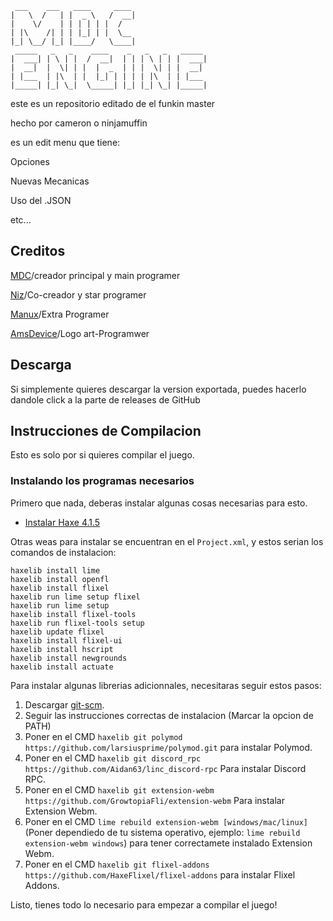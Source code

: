 ```
 ___    ___   ____     ____
|   \  /   | |  _ \   /  __|
|    \/    | | | | | |  /
| |\    /| | | |_| | |  \__
|_| \__/ |_| |____/   \____|
 _____   _   _    ____    _   _   _   _____
|  ___| | \ | |  /  __|  | | | \ | | |  ___|
|  __|  |  \| | |  |  _  | | |  \| | |  __|
| |___  | |\  | |  |_| | | | | |\  | | |___
|_____| |_| \_|  \_____| |_| |_| \_| |_____|
```

este es un repositorio editado de el funkin master

hecho por cameron o ninjamuffin

es un edit menu que tiene:

Opciones

Nuevas Mecanicas

Uso del .JSON

etc...

## Creditos

[MDC](https://github.com/MDCYT)/creador principal y main programer

[Niz](https://github.com/nizako)/Co-creador y star programer

[Manux](https://github.com/Manux123)/Extra Programer

[AmsDevice](https://github.com/Amsdevice)/Logo art-Programwer

## Descarga

Si simplemente quieres descargar la version exportada, puedes hacerlo dandole click a la parte de releases de GitHub

## Instrucciones de Compilacion

Esto es solo por si quieres compilar el juego.

### Instalando los programas necesarios

Primero que nada, deberas instalar algunas cosas necesarias para esto.
- [Instalar Haxe 4.1.5](https://haxe.org/download/version/4.1.5/) 

Otras weas para instalar se encuentran en el `Project.xml`, y estos serian los comandos de instalacion:
```
haxelib install lime
haxelib install openfl
haxelib install flixel
haxelib run lime setup flixel
haxelib run lime setup
haxelib install flixel-tools
haxelib run flixel-tools setup
haxelib update flixel
haxelib install flixel-ui
haxelib install hscript
haxelib install newgrounds
haxelib install actuate
```

Para instalar algunas librerias adicionnales, necesitaras seguir estos pasos:
1. Descargar [git-scm](https://git-scm.com/downloads). 
2. Seguir las instrucciones correctas de instalacion (Marcar la opcion de PATH)
3. Poner en el CMD `haxelib git polymod https://github.com/larsiusprime/polymod.git` para instalar Polymod.
4. Poner en el CMD `haxelib git discord_rpc https://github.com/Aidan63/linc_discord-rpc` Para instalar Discord RPC.
5. Poner en el CMD `haxelib git extension-webm https://github.com/GrowtopiaFli/extension-webm` Para instalar Extension Webm.
6. Poner en el CMD `lime rebuild extension-webm [windows/mac/linux]`(Poner dependiedo de tu sistema operativo, ejemplo: `lime rebuild extension-webm windows`) para tener correctamete instalado Extension Webm.
7. Poner en el CMD `haxelib git flixel-addons https://github.com/HaxeFlixel/flixel-addons` para instalar Flixel Addons.

Listo, tienes todo lo necesario para empezar a compilar el juego!
